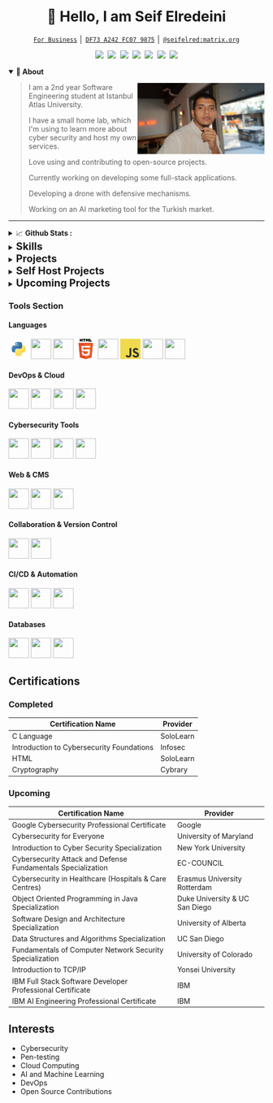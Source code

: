 <h1 align="center" title="...and I'm happy to see you here :)">👋 Hello, I am Seif Elredeini</h1>
<!-- Contact and keys -->
<p align="center">
<a href="mailto:info@seifelredeini.com" title="Email Address"><code>For Business</code></a> │ <a href="https://keybase.io/seifelred/" title="PGP Public Key"><code>DF73 A242 FC07 9875</code></a> │ <a href="https://matrix.to/#/@seifelred:matrix.org" title="Matrix User ID"><code>@seifelred:matrix.org</code></a>
</p>
<!-- Socials -->
<p align="center">
   <kbd>
  <a href="https://seifelredeini.com" title="Personal Website - seifelredeini.com"><img src="https://img.shields.io/badge/-seifelredeini.com-00CCB4?style=for-the-badge&logoColor=white" /></a>
  <a href="https://www.linkedin.com/in/seifelredeini/"><img src="https://img.shields.io/badge/-SeifElred-0072b1?&style=for-the-badge&logo=linkedin&logoColor=white" /></a>
  <a href="https://www.instagram.com/seifelred/"><img src="https://img.shields.io/badge/SeifElred-E4405F?style=for-the-badge&logo=instagram&logoColor=white" /></a>
  <a href="https:/dev.to/seifelred" title="Dev.to - @seifelred"><img src="https://img.shields.io/badge/-seifelred-a75fff?style=for-the-badge&logo=Dev.to&logoColor=white" /></a>
  <a href="https://stackoverflow.com/users/22812288/seif-elredeini" title="StackOverflow - Seif Elredeini"><img src="https://img.shields.io/badge/-seifelredeini-f48225?style=for-the-badge&logo=Stackoverflow&logoColor=white" /></a>
  <a href="https://elred.medium.com/" title="Medium - Seif Elredeini"><img src="https://img.shields.io/badge/Medium-12100E?style=for-the-badge&logo=medium&logoColor=white" /></a>
  <a href="https://www.reddit.com/user/Seifelred" title="Reddit - u/Seifelred"><img src="https://img.shields.io/badge/-Seifelred-ff4500?style=for-the-badge&logo=reddit&logoColor=white" /></a>
  </kbd>
</p>
<!-- About Section -->

<!-- About Section -->
<details open="">
  <summary><b>👤 About</b></summary>
    <p>
      <img align="right" width="250" src="https://github.com/SeifElred/SeifElred/blob/main/DSC02760.JPG" alt="Seif Elredeini" />
      
<blockquote>

I am a 2nd year Software Engineering student at Istanbul Atlas University.

I have a small home lab, which I'm using to learn more about cyber security and host my own services. 

Love using and contributing to open-source projects.

Currently working on developing some full-stack applications.

Developing a drone with defensive mechanisms.

Working on an AI marketing tool for the Turkish market.

</blockquote>
    
----
  
  </p>
</details>

<!-- Stats Section -->
<details>
<summary>
  <g-emoji class="g-emoji" alias="chart_with_upwards_trend" fallback-src="https://github.githubassets.com/images/icons/emoji/unicode/1f4c8.png">📈</g-emoji>
  <b>Github Stats : </b>
</summary>
<br/>

<p align="center">
    <img align="center" src="https://github-readme-stats.vercel.app/api?username=SeifElred&show_icons=true&hide_border=true&title_color=94b4a4&amp&icon_color=FFFFFF&amp&text_color=FFFFFF&amp&bg_color=000000&count_private=true&include_all_commits=true"/>
    <img align="center" height="195px" src="https://github-readme-stats.vercel.app/api/top-langs/?username=SeifElred&text_color=FFFFFF&bg_color=000000&title_color=94b4a4&langs_count=15&layout=compact&hide_border=true" />
</p>
</details>

<!-- Skills Section -->

<details>
<summary>
  <b style="font-size:20px;">Skills</b>
</summary>

| Skill                                         | Associated Project         |
|-----------------------------------------------|----------------------------|
| Python, Java, PHP, C, HTML, CSS, JavaScript, MySQL, NodeJS         | Various Projects |
| Java Language & Encryption Algorithms         | <a href="https://github.com/SeifElred/Encrypted-Chat-System">Encrypted Chat System</a>|
| Linux and Windows Server Management            | Self-hosted Services |
| AWS, Oracle Cloud, Google Cloud                | Deployed Projects |
| WordPress Customization                        | Personal Websites |
| Cybersecurity Tools (Nmap, Metasploit, BurpSuite) | Cybersecurity Projects |
| Docker & Containerization                       | Open Source Projects |
| Networking (TCP/IP, UDP)                       | Server and Project Deployments |
  
</details>

<!-- Projects Section -->
<details>
<summary>
  <b style="font-size:20px;">Projects</b>
</summary>

| Name                                         | Description         |
|-----------------------------------------------|----------------------------|
| AI Marketing Tool         | In development for the Turkish market |
| Smart Drone Project         | Leading a team to develop a drone with advanced defensive features |
| Search Engine         | Deployed on AWS |
| VPN Server using WireGuard         | Integrated with CloudFlare DNS Resolver |
| Password Manager and Cloud Storage System         | Self-hosted and customized |
| Web Hosting Server         | Personal web hosting server deployed and managed |
| Customized WordPress Websites         | Developed and sold multiple websites |
| Cybersecurity Projects         | Various projects involving network monitoring, package sniffing, and more |
| Open Source Deployments         | Deployed and managed various open-source projects on personal servers |
  
</details>

<!-- OS Projects Section -->
<details>
<summary>
  <b style="font-size:20px;">Self Host Projects</b>
</summary>


| Name                                         | Description         |
|-----------------------------------------------|----------------------------|
| Portainer         | <a href="https://www.portainer.io/">Docker Manager ???</a>|
| Vaultwarden         | <a href="https://hub.docker.com/r/vaultwarden/server">Password Manager + Chrome Extension ✅</a>|
| Nginx Proxy Manager         | <a href="https://nginxproxymanager.com/">Manage you conf easier from a GUI</a>|
| Searxng         | <a href="https://github.com/searxng/searxng">Your Own Search Engine</a>|
| Matrix.org         | <a href="https://github.com/SeifElred/Encrypted-Chat-System">Secure Chat System! Leave this low secure lifestyle</a>|
| FastPanel         | <a href="https://fastpanel.direct/">Server Control Panel! Forget CPanel</a>|
| Directus         | <a href="https://directus.io/">BackEnd CMS</a>|
| WireGuard         | <a href="https://www.wireguard.com/">Host you own VPN Service</a>|
| URL Shortener         | <a href="https://github.com/SeifElred/Url-Shorten-Worker">Your OWN URL SHORTENER + CloudFlare</a>|

</details>

<!-- Upcoming Projects Section -->
<details>
<summary>
  <b style="font-size:20px;">Upcoming Projects</b>
</summary>


| Name                                         |
|-----------------------------------------------|
| Full-Stack SAAS Website Builder         |
| University Applier         | 
| E-commerce Website          | 
| Custom PHP WordPress Site          | 
| Python Automation Scripts         | 
| Custom Router (OPNsense)          | 
| Defensive Drone          | 
| Canva Clone          | 
| Netflix Clone          | 
| Complier          | 
| AI Marketing Tool          | 
| CMS          | 
| ....          | 



</details>


### Tools Section

#### Languages
<code><img height="40" width="40" src="https://raw.githubusercontent.com/github/explore/80688e429a7d4ef2fca1e82350fe8e3517d3494d/topics/python/python.png"/></code>
<code><img height="40" width="40" src="https://images.vexels.com/media/users/3/166401/isolated/preview/b82aa7ac3f736dd78570dd3fa3fa9e24-java-programming-language-icon-by-vexels.png"/></code>
<code><img height="40" width="40" src="https://cdn.iconscout.com/icon/free/png-512/c-programming-569564.png"/></code>
<code><img height="40" width="40" src="https://raw.githubusercontent.com/github/explore/80688e429a7d4ef2fca1e82350fe8e3517d3494d/topics/html/html.png"/></code>
<code><img height="40" width="40" src="https://cdn.iconscout.com/icon/free/png-256/css-131-722685.png"/></code>
<code><img height="40" width="40" src="https://raw.githubusercontent.com/github/explore/80688e429a7d4ef2fca1e82350fe8e3517d3494d/topics/javascript/javascript.png"/></code>
<code><img height="40" width="40" src="https://www.mysql.com/common/logos/logo-mysql-170x115.png"/></code>
<code><img height="40" width="40" src="https://nodejs.org/static/images/logo.svg"/></code>

#### DevOps & Cloud
<code><img height="40" width="40" src="https://1000logos.net/wp-content/uploads/2021/11/Docker-Logo.png"/></code>
<code><img height="40" width="40" src="https://upload.wikimedia.org/wikipedia/commons/thumb/9/93/Amazon_Web_Services_Logo.svg/2560px-Amazon_Web_Services_Logo.svg.png"/></code>
<code><img height="40" width="40" src="https://uxistanbul.org/wp-content/uploads/2021/03/Oracle-Logo.png"/></code>
<code><img height="40" width="40" src="https://cdn.icon-icons.com/icons2/2699/PNG/512/google_cloud_logo_icon_170066.png"/></code>

#### Cybersecurity Tools
<code><img height="40" width="40" src="https://asset.brandfetch.io/idHnSFcYKj/idj4y8Dz-_.png"/></code>
<code><img height="40" width="40" src="https://w7.pngwing.com/pngs/122/777/png-transparent-metasploit-project-penetration-test-security-hacker-computer-security-shellcode-ruby-blue-angle-logo.png"/></code>
<code><img height="40" width="40" src="https://w7.pngwing.com/pngs/276/718/png-transparent-burp-suite-alt-macos-bigsur-icon.png"/></code>
<code><img height="40" width="40" src="https://www.wireshark.org/assets/img/wireshark-logo.png"/></code>

#### Web & CMS
<code><img height="40" width="40" src="https://upload.wikimedia.org/wikipedia/commons/9/93/Wordpress_Blue_logo.png"/></code>
<code><img height="40" width="40" src="https://w7.pngwing.com/pngs/816/934/png-transparent-nginx-hd-logo-thumbnail.png"/></code>
<code><img height="40" width="40" src="https://banner2.cleanpng.com/20180821/hiq/kisspng-logo-apache-http-server-apache-software-foundation-apache-performance-tuning-sysinfo-io-5b7c0e12385ba7.9035614115348567222309.jpg"/></code>

#### Collaboration & Version Control
<code><img height="40" width="40" src="https://git-scm.com/images/logos/downloads/Git-Icon-1788C.png"/></code>
<code><img height="40" width="40" src="https://github.githubassets.com/images/modules/logos_page/GitHub-Mark.png"/></code>

#### CI/CD & Automation
<code><img height="40" width="40" src="https://www.jenkins.io/images/logos/jenkins/jenkins.png"/></code>
<code><img height="40" width="40" src="https://img.icons8.com/color/452/gitlab.png"/></code>
<code><img height="40" width="40" src="https://logowik.com/content/uploads/images/vercel1868.jpg"/></code>

#### Databases
<code><img height="40" width="40" src="https://www.logo.wine/a/logo/MySQL/MySQL-Logo.wine.svg"/></code>
<code><img height="40" width="40" src="https://www.logo.wine/a/logo/PostgreSQL/PostgreSQL-Logo.wine.svg"/></code>
<code><img height="40" width="40" src="https://w7.pngwing.com/pngs/956/695/png-transparent-mongodb-original-wordmark-logo-icon-thumbnail.png"/></code>

## Certifications

### Completed

| **Certification Name**                                               | **Provider**                            |
|-----------------------------------------------------------------------|-------------------------------------------------|
| C Language                         | SoloLearn                                          |
| Introduction to Cybersecurity Foundations                                             |  Infosec                          |
| HTML                          | SoloLearn                             |
| Cryptography           | Cybrary                                      |

### Upcoming

| **Certification Name**                                               | **Provider**                            |
|-----------------------------------------------------------------------|-------------------------------------------------|
| Google Cybersecurity Professional Certificate                          | Google                                          |
| Cybersecurity for Everyone                                             | University of Maryland                          |
| Introduction to Cyber Security Specialization                           | New York University                             |
| Cybersecurity Attack and Defense Fundamentals Specialization           | EC-COUNCIL                                      |
| Cybersecurity in Healthcare (Hospitals & Care Centres)                 | Erasmus University Rotterdam                    |
| Object Oriented Programming in Java Specialization                      | Duke University & UC San Diego                   |
| Software Design and Architecture Specialization                         | University of Alberta                            |
| Data Structures and Algorithms Specialization                           | UC San Diego                                     |
| Fundamentals of Computer Network Security Specialization                | University of Colorado                           |
| Introduction to TCP/IP                                                 | Yonsei University                                |
| IBM Full Stack Software Developer Professional Certificate              | IBM                                             |
| IBM AI Engineering Professional Certificate                             | IBM                                             |

## Interests

- Cybersecurity
- Pen-testing
- Cloud Computing
- AI and Machine Learning
- DevOps
- Open Source Contributions
